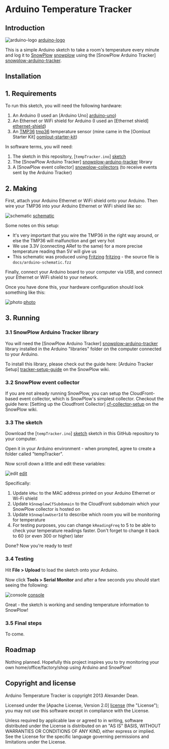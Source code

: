 # Arduino Temperature Tracker

## Introduction

![arduino-logo] [arduino-logo] 

This is a simple Arduino sketch to take a room's temperature every minute and log it to [SnowPlow] [snowplow] using the [SnowPlow Arduino Tracker] [snowplow-arduino-tracker].

## Installation

## 1. Requirements

To run this sketch, you will need the following hardware:

1. An Arduino (I used an [Arduino Uno] [arduino-uno])
2. An Ethernet or WiFi shield for Arduino (I used an [Ethernet shield] [ethernet-shield])
3. An [TMP36] [tmp36] temperature sensor (mine came in the [Oomlout Starter Kit] [oomlout-starter-kit])

In software terms, you will need:

1. The sketch in this repository, [`tempTracker.ino`] [sketch]
2. The [SnowPlow Arduino Tracker] [snowplow-arduino-tracker] library
2. A [SnowPlow event collector] [snowplow-collectors] (to receive events sent by the Arduino Tracker)

## 2. Making

First, attach your Arduino Ethernet or WiFi shield onto your Arduino. Then wire your TMP36 into your Arduino Ethernet or WiFi shield like so:

![schematic] [schematic]

Some notes on this setup:

* It's very important that you wire the TMP36 in the right way around, or else the TMP36 will malfunction and get very hot
* We use 3.3V (connecting ARef to the same) for a more precise temperature reading than 5V will give us
* This schematic was produced using [Fritzing] [fritzing] - the source file is `docs/arduino-schematic.fzz`

Finally, connect your Arduino board to your computer via USB, and connect your Ethernet or WiFi shield to your network.

Once you have done this, your hardware configuration should look something like this:

![photo] [photo]

## 3. Running

### 3.1 SnowPlow Arduino Tracker library

You will need the [SnowPlow Arduino Tracker] [snowplow-arduino-tracker] library installed in the Arduino "libraries" folder on the computer connected to your Arduino.

To install this library, please check out the guide here: [Arduino Tracker Setup] [tracker-setup-guide] on the SnowPlow wiki.

### 3.2 SnowPlow event collector

If you are not already running SnowPlow, you can setup the CloudFront-based event collector, which is SnowPlow's simplest collector. Checkout the guide here: [Setting up the Cloudfront Collector] [cf-collector-setup] on the SnowPlow wiki. 

### 3.3 The sketch

Download the [`tempTracker.ino`] [sketch] sketch in this GitHub repository to your computer.

Open it in your Arduino environment - when prompted, agree to create a folder called "tempTracker".

Now scroll down a little and edit these variables:

![edit] [edit]

Specifically:

1. Update `kMac` to the MAC address printed on your Arduino Ethernet or Wi-Fi shield
2. Update `kSnowplowCfSubdomain` to the CloudFront subdomain which your SnowPlow collector is hosted on
3. Update `kSnowplowUserId` to describe which room you will be monitoring for temperature
4. For testing purposes, you can change `kReadingFreq` to 5 to be able to check your temperature readings faster. Don't forget to change it back to 60 (or even 300 or higher) later

Done? Now you're ready to test!

### 3.4 Testing

Hit **File > Upload** to load the sketch onto your Arduino.

Now click **Tools > Serial Monitor** and after a few seconds you should start seeing the following:

![console] [console]

Great - the sketch is working and sending temperature information to SnowPlow!

### 3.5 Final steps

To come.

## Roadmap

Nothing planned. Hopefully this project inspires you to try monitoring your own home/office/factory/shop using Arduino and SnowPlow!

## Copyright and license

Arduino Temperature Tracker is copyright 2013 Alexander Dean.

Licensed under the [Apache License, Version 2.0] [license] (the "License");
you may not use this software except in compliance with the License.

Unless required by applicable law or agreed to in writing, software
distributed under the License is distributed on an "AS IS" BASIS,
WITHOUT WARRANTIES OR CONDITIONS OF ANY KIND, either express or implied.
See the License for the specific language governing permissions and
limitations under the License.

[arduino-logo]: https://raw.github.com/alexanderdean/arduino-temp-tracker/master/docs/arduino-logo.png

[snowplow]: http://snowplowanalytics.com/
[snowplow-arduino-tracker]: https://github.com/snowplow/snowplow-arduino-tracker

[arduino-uno]: http://arduino.cc/en/Main/arduinoBoardUno
[ethernet-shield]: http://arduino.cc/en/Main/ArduinoEthernetShield
[tmp36]: http://adafruit.com/products/165
[oomlout-starter-kit]: http://oomlout.co.uk/starter-kit-for-arduino-ardx-p-183.html

[schematic]: https://raw.github.com/alexanderdean/arduino-temp-tracker/master/docs/temp-tracker-schematic.png
[fritzing]: http://fritzing.org/download/

[photo]: https://raw.github.com/alexanderdean/arduino-temp-tracker/master/docs/temp-tracker-photo.jpg
[edit]: https://raw.github.com/alexanderdean/arduino-temp-tracker/master/docs/arduino-edit.png
[console]: https://raw.github.com/alexanderdean/arduino-temp-tracker/master/docs/arduino-console.png

[cf-collector-setup]: https://github.com/snowplow/snowplow/wiki/setting-up-the-cloudfront-collector
[tracker-setup-guide]: https://github.com/snowplow/snowplow/wiki/Arduino-Tracker-Setup
[snowplow-collectors]: https://github.com/snowplow/snowplow/wiki/Setting-up-a-collector

[sketch]: https://raw.github.com/alexanderdean/arduino-temp-tracker/master/tempTracker/tempTracker.ino

[license]: http://www.apache.org/licenses/LICENSE-2.0
